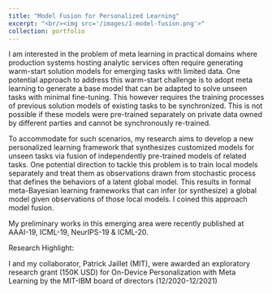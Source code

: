 ```yaml
---
title: "Model Fusion for Personalized Learning"
excerpt: "<br/><img src='/images/1-model-fusion.png'>"
collection: portfolio
---
```


I am interested in the problem of meta learning in practical domains where production systems hosting analytic services often require generating warm-start solution models for emerging tasks with limited data. One potential approach to address this warm-start challenge is to adopt meta learning to generate a base model that can be adapted to solve unseen tasks with minimal fine-tuning. This however requires the training processes of previous solution models of existing tasks to be synchronized. This is not possible if these models were pre-trained separately on private data owned by different parties and cannot be synchronously re-trained.

To accommodate for such scenarios, my research aims to develop a new personalized learning framework that synthesizes customized models for unseen tasks via fusion of independently pre-trained models of related tasks. One potential direction to tackle this problem is to train local models separately and treat them as observations drawn from stochastic process that defines the behaviors of a latent global model. This results in formal meta-Bayesian learning frameworks that can infer (or synthesize) a global model given observations of those local models. I coined this approach model fusion.

My preliminary works in this emerging area were recently published at AAAI-19, ICML-19, NeurIPS-19 & ICML-20.

Research Highlight:

I and my collaborator, Patrick Jaillet (MIT), were awarded an exploratory research grant (150K USD) for On-Device Personalization with Meta Learning by the MIT-IBM board of directors (12/2020-12/2021) 
